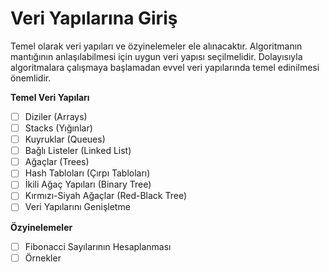 # Veri Yapılarına Giriş

Temel olarak veri yapıları ve özyinelemeler ele alınacaktır. Algoritmanın mantığının anlaşılabilmesi için uygun veri yapısı seçilmelidir. Dolayısıyla algoritmalara çalışmaya başlamadan evvel veri yapılarında temel edinilmesi önemlidir.

**Temel Veri Yapıları**

- [ ] Diziler (Arrays)
- [ ] Stacks (Yığınlar)
- [ ] Kuyruklar (Queues)
- [ ] Bağlı Listeler (Linked List)
- [ ] Ağaçlar (Trees)
- [ ] Hash Tabloları (Çırpı Tabloları)
- [ ] İkili Ağaç Yapıları (Binary Tree)
- [ ] Kırmızı-Siyah Ağaçlar (Red-Black Tree)
- [ ] Veri Yapılarını Genişletme

**Özyinelemeler**

- [ ] Fibonacci Sayılarının Hesaplanması
- [ ] Örnekler
